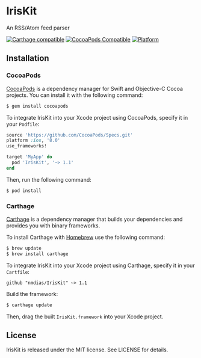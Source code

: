 # IrisKit

An RSS/Atom feed parser

[![Carthage compatible](https://img.shields.io/badge/Carthage-compatible-4BC51D.svg?style=flat)](https://github.com/Carthage/Carthage)
[![CocoaPods Compatible](https://img.shields.io/cocoapods/v/IrisKit.svg)](https://cocoapods.org/pods/IrisKit)
[![Platform](https://img.shields.io/cocoapods/p/IrisKit.svg?style=flat)](http://cocoadocs.org/docsets/IrisKit)

## Installation

### CocoaPods

[CocoaPods](http://cocoapods.org) is a dependency manager for Swift and Objective-C Cocoa projects. You can install it with the following command:

```bash
$ gem install cocoapods
```

To integrate IrisKit into your Xcode project using CocoaPods, specify it in your `Podfile`:

```ruby
source 'https://github.com/CocoaPods/Specs.git'
platform :ios, '8.0'
use_frameworks!

target 'MyApp' do
  pod 'IrisKit', '~> 1.1'
end
```

Then, run the following command:

```bash
$ pod install
```
### Carthage

[Carthage](https://github.com/Carthage/Carthage) is a dependency manager that builds your dependencies and provides you with binary frameworks.

To install Carthage with [Homebrew](http://brew.sh/) use the following command:

```bash
$ brew update
$ brew install carthage
```
To integrate IrisKit into your Xcode project using Carthage, specify it in your `Cartfile`:

```ogdl
github "nmdias/IrisKit" ~> 1.1
```
Build the framework:

```bash
$ carthage update
```
Then, drag the built `IrisKit.framework` into your Xcode project.

## License

IrisKit is released under the MIT license. See LICENSE for details.




